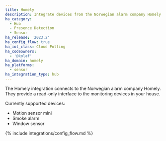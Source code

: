 ```yaml
---
title: Homely
description: Integrate devices from the Norwegian alarm company Homely into Home Assistant
ha_category:
  - Hub
  - Presence Detection
  - Sensor
ha_release: '2023.2'
ha_config_flow: true
ha_iot_class: Cloud Polling
ha_codeowners:
  - '@kolaf'
ha_domain: homely
ha_platforms:
  - sensor
ha_integration_type: hub
---
```


The Homely integration connects to the Norwegian alarm company Homely. They provide a read-only interface to the monitoring devices in your house.

Currently supported devices:
- Motion sensor mini
- Smoke alarm
- Window sensor

{% include integrations/config_flow.md %}
